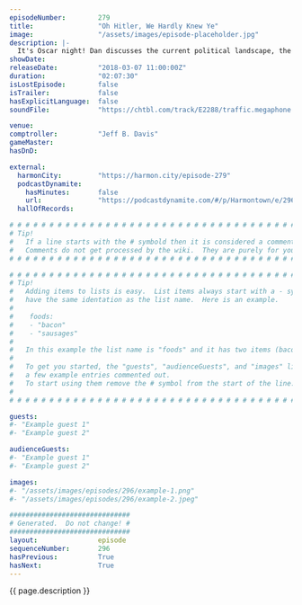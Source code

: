 ```yaml
---
episodeNumber:        279
title:                "Oh Hitler, We Hardly Knew Ye"
image:                "/assets/images/episode-placeholder.jpg"
description: |-
  It's Oscar night! Dan discusses the current political landscape, the value politicians are bringing to the table, and where we should go next. Also, Spencer thinks the NRA has some dank ass memes
showDate:             
releaseDate:          "2018-03-07 11:00:00Z"
duration:             "02:07:30"
isLostEpisode:        false
isTrailer:            false
hasExplicitLanguage:  false
soundFile:            "https://chtbl.com/track/E2288/traffic.megaphone.fm/STA8292607205.mp3?updated=1596762818"

venue:                
comptroller:          "Jeff B. Davis"
gameMaster:           
hasDnD:               

external:
  harmonCity:         "https://harmon.city/episode-279"
  podcastDynamite:
    hasMinutes:       false
    url:              "https://podcastdynamite.com/#/p/Harmontown/e/296/279"
  hallOfRecords:      

# # # # # # # # # # # # # # # # # # # # # # # # # # # # # # # # # # # # # # # # # # # # #
# Tip!
#   If a line starts with the # symbold then it is considered a comment.
#   Comments do not get processed by the wiki.  They are purely for your information.
# # # # # # # # # # # # # # # # # # # # # # # # # # # # # # # # # # # # # # # # # # # # #

# # # # # # # # # # # # # # # # # # # # # # # # # # # # # # # # # # # # # # # # # # # # #
# Tip!
#   Adding items to lists is easy.  List items always start with a - symbol and have
#   have the same identation as the list name.  Here is an example.
#
#    foods:
#    - "bacon"
#    - "sausages"
#
#   In this example the list name is "foods" and it has two items (bacon, and sausages).
#
#   To get you started, the "guests", "audienceGuests", and "images" lists below have
#   a few example entries commented out.
#   To start using them remove the # symbol from the start of the line.
#
# # # # # # # # # # # # # # # # # # # # # # # # # # # # # # # # # # # # # # # # # # # # #

guests:
#- "Example guest 1"
#- "Example guest 2"

audienceGuests:
#- "Example guest 1"
#- "Example guest 2"

images:
#- "/assets/images/episodes/296/example-1.png"
#- "/assets/images/episodes/296/example-2.jpeg"

##############################
# Generated.  Do not change! #
##############################
layout:               episode
sequenceNumber:       296
hasPrevious:          True
hasNext:              True
---
```


<!-- The episode description will be rendered here -->
{{ page.description }}

<!-- Add your content BELOW here -->
<!-- vvvvvvvvvvvvvvvvvvvvvvvvvvv -->




<!-- ^^^^^^^^^^^^^^^^^^^^^^^^^^^ -->
<!-- Add your content ABOVE here -->

<!-- The episode gallery will be rendered here -->